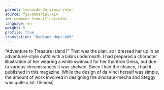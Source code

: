 ```yaml
---
parent: leonardo-da-vinci-ruler
source: fgo-material-xiv
id: comment-from-illustrator
language: en
weight: 5
profile: true
translation: "Radiant-Hope-469"
---
```


“Adventure to Treasure Island?” That was the plan, so I dressed her up in an adventurer-style outfit with a bikini underneath. I had prepared a character illustration of her wearing a white swimsuit for her Spiritron Dress, but due to various circumstances it was shelved. Since I had the chance, I had it published in this magazine. While the design of da Vinci herself was simple, the amount of work involved in designing the dinosaur-mecha and Steggy was quite a lot. (Simosi)
